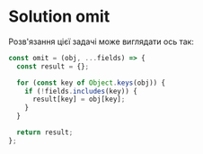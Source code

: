 # Solution omit

Розв'язання цієї задачі може виглядати ось так:

```js
const omit = (obj, ...fields) => {
  const result = {};

  for (const key of Object.keys(obj)) {
    if (!fields.includes(key)) {
      result[key] = obj[key];
    }
  }

  return result;
};
```
